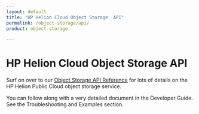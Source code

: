 ```yaml
---
layout: default
title: "HP Helion Cloud Object Storage  API"
permalink: /object-storage/api/
product: object-storage

---
```

# HP Helion Cloud Object Storage  API

Surf on over to our [Object Storage API Reference](/api/object-storage) for lots of details on the HP Helion Public Cloud object storage service.  

<!-- For a detailed overview of how to interact with the Object Storage REST API using cURL:

<iframe src="http://player.vimeo.com/video/32288319?title=0&amp;byline=0&amp;portrait=0" width="640" height="464" frameborder="0"> </iframe> -->

You can follow along with a very detailed document in the Developer Guide. See the Troubleshooting and Examples section.
